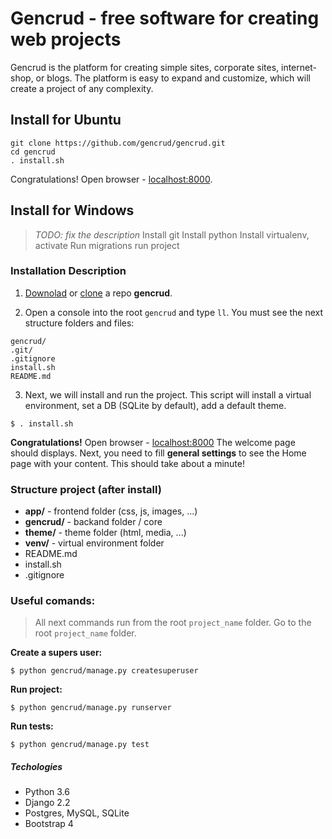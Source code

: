 # Gencrud - free software for creating web projects

Gencrud is the platform for creating simple sites, corporate sites, internet-shop, or blogs. 
The platform is easy to expand and customize, which will create a project of any complexity.


## Install for Ubuntu
```
git clone https://github.com/gencrud/gencrud.git
cd gencrud
. install.sh
```
Congratulations! Open browser - [localhost:8000](http://localhost:8000).


## Install for Windows
>*TODO: fix the description*
>Install git
>Install python
>Install virtualenv, activate
> Run migrations
> run project


### Installation Description
1. [Downolad](https://github.com/gencrud/gencrud) or [clone](https://github.com/gencrud/gencrud.git) a repo **gencrud**.

2. Open a console into the root `gencrud` and type `ll`. You must see the next structure folders and files:
```
gencrud/
.git/
.gitignore
install.sh
README.md
```

3. Next, we will install and run the project. This script will install a virtual environment, set a DB (SQLite by default), add a default theme.
```
$ . install.sh
```

**Congratulations!** Open browser - [localhost:8000](http://localhost:8000)
The welcome page should displays. 
Next, you need to fill **general settings** to see the Home page with your content. 
This should take about a minute!


### Structure project (after install)
+ **app/** - 	frontend folder (css, js, images, ...)
+ **gencrud/** - backand folder / core
+ **theme/** - 	theme folder (html, media, ...)
+ **venv/** -  	virtual environment folder
+ README.md
+ install.sh
+ .gitignore


### Useful comands:
> All next commands run from the root `project_name` folder. 
Go to the root `project_name` folder.


**Create a supers user:**
```
$ python gencrud/manage.py createsuperuser
```

**Run project:**
```
$ python gencrud/manage.py runserver
```

**Run tests:**
```
$ python gencrud/manage.py test
```


##### Techologies
* Python 3.6
* Django 2.2
* Postgres, MySQL, SQLite
* Bootstrap 4
